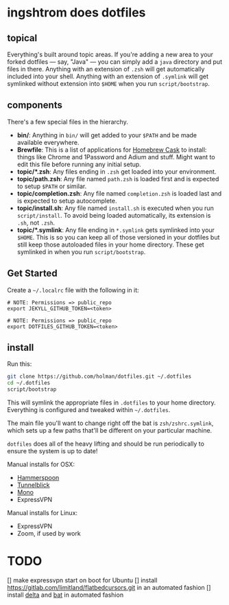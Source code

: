 # ingshtrom does dotfiles

## topical

Everything's built around topic areas. If you're adding a new area to your
forked dotfiles — say, "Java" — you can simply add a `java` directory and put
files in there. Anything with an extension of `.zsh` will get automatically
included into your shell. Anything with an extension of `.symlink` will get
symlinked without extension into `$HOME` when you run `script/bootstrap`.

## components

There's a few special files in the hierarchy.

- **bin/**: Anything in `bin/` will get added to your `$PATH` and be made
  available everywhere.
- **Brewfile**: This is a list of applications for [Homebrew Cask](https://caskroom.github.io) to install: things like Chrome and 1Password and Adium and stuff. Might want to edit this file before running any initial setup.
- **topic/\*.zsh**: Any files ending in `.zsh` get loaded into your
  environment.
- **topic/path.zsh**: Any file named `path.zsh` is loaded first and is
  expected to setup `$PATH` or similar.
- **topic/completion.zsh**: Any file named `completion.zsh` is loaded
  last and is expected to setup autocomplete.
- **topic/install.sh**: Any file named `install.sh` is executed when you run `script/install`. To avoid being loaded automatically, its extension is `.sh`, not `.zsh`.
- **topic/\*.symlink**: Any file ending in `*.symlink` gets symlinked into
  your `$HOME`. This is so you can keep all of those versioned in your dotfiles
  but still keep those autoloaded files in your home directory. These get
  symlinked in when you run `script/bootstrap`.

## Get Started

Create a `~/.localrc` file with the following in it:
```
# NOTE: Permissions => public_repo
export JEKYLL_GITHUB_TOKEN=<token>

# NOTE: Permissions => public_repo
export DOTFILES_GITHUB_TOKEN=<token>
```

## install

Run this:

```sh
git clone https://github.com/holman/dotfiles.git ~/.dotfiles
cd ~/.dotfiles
script/bootstrap
```

This will symlink the appropriate files in `.dotfiles` to your home directory.
Everything is configured and tweaked within `~/.dotfiles`.

The main file you'll want to change right off the bat is `zsh/zshrc.symlink`,
which sets up a few paths that'll be different on your particular machine.

`dotfiles` does all of the heavy lifting and should be run periodically to ensure the system is up to date!

Manual installs for OSX:
* [Hammerspoon](https://github.com/Hammerspoon/hammerspoon/releases)
* [Tunnelblick](https://tunnelblick.net/downloads.html)
* [Mono](https://www.mono-project.com/download/stable/)
* ExpressVPN

Manual installs for Linux:
* ExpressVPN
* Zoom, if used by work

# TODO
[] make expressvpn start on boot for Ubuntu
[] install https://gitlab.com/limitland/flatbedcursors.git in an automated fashion
[] install [delta](https://github.com/dandavison/delta/releases) and [bat](https://github.com/sharkdp/bat/releases) in automated fashion




